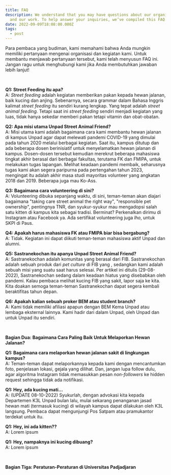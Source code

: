 ```yaml
---
title: FAQ
description: We understand that you may have questions about our organization
  and our work. To help answer your inquiries, we’ve compiled this FAQ.
date: 2022-09-09T18:08:00.000Z
tags:
  - post
---
```

Para pembaca yang budiman, kami memahami bahwa Anda mungkin memiliki pertanyaan mengenai organisasi dan kegiatan kami. Untuk membantu menjawab pertanyaan tersebut, kami telah menyusun FAQ ini. Jangan ragu untuk menghubungi kami jika Anda membutuhkan jawaban lebih lanjut!

<br>

**Q1: Street Feeding itu apa?**\
A:  *Street feeding* adalah kegiatan memberikan pakan kepada hewan jalanan, baik kucing dan anjing. Sebenarnya, secara grammar dalam Bahasa Inggris kalimat *street feeding* itu sendiri kurang lengkap. Yang tepat adalah *street animal feeding.* Tetapi saat ini *street feeding* sendiri menjadi kegiatan yang luas, tidak hanya sekedar memberi pakan tetapi vitamin dan obat-obatan.

**Q2: Apa misi utama Unpad Street Animal Friend?**\
A:  Misi utama kami adalah bagaimana cara kami membantu hewan jalanan di kampus Unpad agar dapat melewati pandemi COVID-19 yang dimulai pada tahun 2020 melalui berbagai kegiatan. Saat itu, kampus ditutup dan ada beberapa dosen berinisiatif untuk menyelamatkan hewan jalanan di kampus. Dosen-dosen tersebut kemudian merekrut beberapa mahasiswa tingkat akhir berasal dari berbagai fakultas, terutama FK dan FMIPA, untuk melakukan tugas lapangan. Melihat keadaan pandemi membaik, seharusnya tugas kami akan segera paripurna pada pertengahan tahun 2023, mengingat itu adalah akhir masa studi mayoritas volunteer yang angkatan 2018 dan 2019. Beberapa juga mau Ko-Ass.

**Q3: Bagaimana cara volunteering di sini?**\
A:  Volunteering dibuka sepanjang waktu, di sini, teman-teman akan diajari bagaimana "taking care street animal the right way", "responsible pet ownership", pentingnya TNR, dan syukur-syukur mau mengadopsi salah satu kitten di kampus kita sebagai tradisi. Berminat? Perkenalkan dirimu di Instagram atau Facebook ya. Ada sertifikat volunteering juga *lho*, untuk SKPI di Paus.

**Q4: Apakah harus mahasiswa FK atau FMIPA biar bisa bergabung?**\
A:  Tidak. Kegiatan ini dapat diikuti teman-teman mahasiswa aktif Unpad dan alumni.

**Q5: Sastranekochan itu apanya Unpad Street Animal Friend?**\
A:  Sastranekochan adalah komunitas yang berasal dari FIB. Sastranekochan adalah sebuah produk dari *pet culture* di FIB yang , sedangkan kami adalah sebuah misi yang suatu saat harus selesai. Per artikel ini ditulis (29-08-2022), Sastranekochan sedang dalam keadaan hiatus yang disebabkan oleh pandemi. Kalau pembaca melihat kucing FIB yang sakit, lapor saja ke kita. Kita doakan semoga teman-teman Sastranekochan dapat segera kembali beraktifitas tahun depan.

**Q6: Apakah kalian sebuah proker BEM atau student branch?**\
A:  Kami tidak memiliki afiliasi apapun dengan BEM Kema Unpad atau lembaga eksternal lainnya. Kami hadir dari dalam Unpad, oleh Unpad dan untuk Unpad itu sendiri.

<br>

**Bagian Dua: Bagaimana Cara Paling Baik Untuk Melaporkan Hewan Jalanan?**

**Q1: Bagaimana cara melaporkan hewan jalanan sakit di lingkungan kampus?**\
A:  Teman-teman dapat melaporkannya kepada kami dengan mencantumkan foto, penjelasan lokasi, gejala yang dilihat. Dan, jangan lupa follow dulu, agar algoritma Instagram tidak memasukkan pesan *non-followers* ke hidden request sehingga tidak ada notifikasi.

**Q1: Hey, ada kucing mati...**\
A:  (UPDATE 08-10-2022) Syukurlah, dengan advokasi kita kepada Departemen K3L Unpad bulan lalu, mulai sekarang penanganan jasad hewan mati (termasuk kucing) di wilayah kampus dapat dilakukan oleh K3L langsung. Pembaca dapat mengunjungi Pos Satpam atau pramukantor terdekat untuk itu.

**Q1: Hey, ini ada kitten??**\
A:  Lorem ipsum

**Q1: Hey, nampaknya ini kucing dibuang?**\
A:  Lorem ipsum

<br>

**Bagian Tiga: Peraturan-Peraturan di Universitas Padjadjaran**
